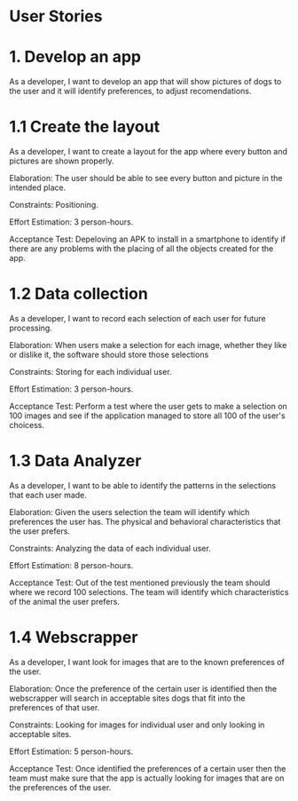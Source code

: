 # User Stories

# 1. Develop an app
As a developer, I want to develop an app that will show pictures of dogs to the user and it will identify preferences, to adjust recomendations.

# 1.1 Create the layout
As a developer, I want to create a layout for the app where every button and pictures are shown properly.

Elaboration: The user should be able to see every button and picture in the intended place.

Constraints: Positioning.

Effort Estimation: 3 person-hours.

Acceptance Test: Depeloving an APK to install in a smartphone to identify if there are any problems with the placing of all the objects created for the app.

# 1.2 Data collection
As a developer, I want to record each selection of each user for future processing.

Elaboration: When users make a selection for each image, whether they like or dislike it, the software should store those selections

Constraints: Storing for each individual user.

Effort Estimation: 3 person-hours.

Acceptance Test: Perform a test where the user gets to make a selection on 100 images and see if the application managed to store all 100 of the user's choicess.

# 1.3 Data Analyzer
As a developer, I want to be able to identify the patterns in the selections that each user made. 

Elaboration: Given the users selection the team will identify which preferences the user has. The physical and behavioral characteristics that the user prefers.

Constraints: Analyzing the data of each individual user.

Effort Estimation: 8 person-hours.

Acceptance Test: Out of the test mentioned previously the team should where we record 100 selections. The team will identify which characteristics of the animal the user prefers.


# 1.4 Webscrapper
As a developer, I want look for images that are to the known preferences of the user.

Elaboration: Once the preference of the certain user is identified then the webscrapper will search in acceptable sites dogs that fit into the preferences of that user.

Constraints: Looking for images for individual user and only looking in acceptable sites.

Effort Estimation: 5 person-hours.

Acceptance Test: Once identified the preferences of a certain user then the team must make sure that the app is actually looking for images that are on the preferences of the user.